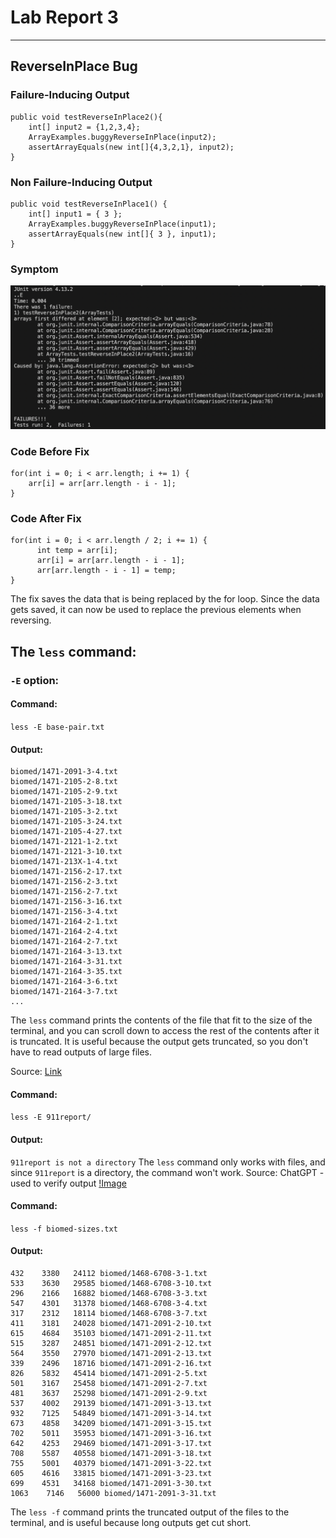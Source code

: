 # Lab Report 3
---
## ReverseInPlace Bug
### Failure-Inducing Output
```
public void testReverseInPlace2(){
    int[] input2 = {1,2,3,4};
    ArrayExamples.buggyReverseInPlace(input2);
    assertArrayEquals(new int[]{4,3,2,1}, input2);
}
```
### Non Failure-Inducing Output
```
public void testReverseInPlace1() {
    int[] input1 = { 3 };
    ArrayExamples.buggyReverseInPlace(input1);
    assertArrayEquals(new int[]{ 3 }, input1);
}
```
### Symptom
![Image](symptom.png)

### Code Before Fix
```
for(int i = 0; i < arr.length; i += 1) {
    arr[i] = arr[arr.length - i - 1];
}
```
### Code After Fix
```
for(int i = 0; i < arr.length / 2; i += 1) {
      int temp = arr[i];
      arr[i] = arr[arr.length - i - 1];
      arr[arr.length - i - 1] = temp;
}
```
The fix saves the data that is being replaced by the for loop. Since the data gets saved, it can now be used to replace the previous elements when reversing. 

## The `less` command:
### `-E` option: 
#### Command:
`less -E base-pair.txt`

#### Output:
```
biomed/1471-2091-3-4.txt
biomed/1471-2105-2-8.txt
biomed/1471-2105-2-9.txt
biomed/1471-2105-3-18.txt
biomed/1471-2105-3-2.txt
biomed/1471-2105-3-24.txt
biomed/1471-2105-4-27.txt
biomed/1471-2121-1-2.txt
biomed/1471-2121-3-10.txt
biomed/1471-213X-1-4.txt
biomed/1471-2156-2-17.txt
biomed/1471-2156-2-3.txt
biomed/1471-2156-2-7.txt
biomed/1471-2156-3-16.txt
biomed/1471-2156-3-4.txt
biomed/1471-2164-2-1.txt
biomed/1471-2164-2-4.txt
biomed/1471-2164-2-7.txt
biomed/1471-2164-3-13.txt
biomed/1471-2164-3-31.txt
biomed/1471-2164-3-35.txt
biomed/1471-2164-3-6.txt
biomed/1471-2164-3-7.txt
...
```
The `less` command prints the contents of the file that fit to the size of the terminal, and you can scroll down to access the rest of the contents after it is truncated. It is useful because the output gets truncated, so you don't have to read outputs of large files.

Source: [Link](https://eng.libretexts.org/Bookshelves/Computer_Science/Operating_Systems/Linux_-_The_Penguin_Marches_On_(McClanahan)/05%3A_File_and_Directory_Management/3.06%3A_Working_with_Files_and_Directories/3.06.02%3A_Working_with_Files_and_Directories_-_less-more_Command)

#### Command:
`less -E 911report/`

#### Output:
`911report is not a directory`
The `less` command only works with files, and since `911report` is a directory, the command won't work.
Source: ChatGPT - used to verify output
[!Image](chatgpt.png)

#### Command:
`less -f biomed-sizes.txt`

#### Output:
```
432    3380   24112 biomed/1468-6708-3-1.txt
533    3630   29585 biomed/1468-6708-3-10.txt
296    2166   16882 biomed/1468-6708-3-3.txt
547    4301   31378 biomed/1468-6708-3-4.txt
317    2312   18114 biomed/1468-6708-3-7.txt
411    3181   24028 biomed/1471-2091-2-10.txt
615    4684   35103 biomed/1471-2091-2-11.txt
515    3287   24851 biomed/1471-2091-2-12.txt
564    3550   27970 biomed/1471-2091-2-13.txt
339    2496   18716 biomed/1471-2091-2-16.txt
826    5832   45414 biomed/1471-2091-2-5.txt
501    3167   25458 biomed/1471-2091-2-7.txt
481    3637   25298 biomed/1471-2091-2-9.txt
537    4002   29139 biomed/1471-2091-3-13.txt
932    7125   54849 biomed/1471-2091-3-14.txt
673    4858   34209 biomed/1471-2091-3-15.txt
702    5011   35953 biomed/1471-2091-3-16.txt
642    4253   29469 biomed/1471-2091-3-17.txt
708    5587   40558 biomed/1471-2091-3-18.txt
755    5001   40379 biomed/1471-2091-3-22.txt
605    4616   33815 biomed/1471-2091-3-23.txt
699    4531   34168 biomed/1471-2091-3-30.txt
1063    7146   56000 biomed/1471-2091-3-31.txt
```
The `less -f` command prints the truncated output of the files to the terminal, and is useful because long outputs get cut short.
